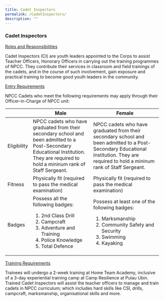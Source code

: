 ```yaml
---
title: Cadet Inspectors
permalink: /CadetInspectors/
description: ""
---
```

### Cadet Inspectors

<u>Roles and Responsibilities</u>

Cadet Inspectors (CI) are youth leaders appointed to the Corps to assist Teacher Officers, Honorary Officers in carrying out the training programmes of NPCC. They contribute their services in classroom and field trainings of the cadets, and in the course of such involvement, gain exposure and practical training to become good youth leaders in the community.

<u>Entry Requirements</u>

        
NPCC Cadets who meet the following requirements may apply through their Officer-in-Charge of NPCC unit:



|  | Male | Female |
| -------- | -------- | -------- |
| Eligibility     | NPCC cadets who have graduated from their secondary school and been admitted to a Post-Secondary Educational Institution. They are required to hold a mininum rank of Staff Sergeant.     | NPCC cadets who have graduated from their secondary school and been admitted to a Post-Secondary Educational Institution. They are required to hold a mininum rank of Staff Sergeant.     |
| Fitness     | Physically fit (required to pass the medical examination)     | Physically fit (required to pass the medical examination)     |
| Badges     | Possess all the following badges: <ol> <li>2nd Class Drill</li> <li>Campcraft</li><li>Adventure and Training</li><li>Police Knowledge</li><li>Total Defence</li></ol>| Possess at least one of the following badges: <ol> <li>Marksmanship</li> <li>Community Safety and Security</li> <li>Swimming</li> <li>Kayaking</li></ol>    |

<u>Training Requirements</u>

        
Trainees will undergo a 2-week training at Home Team Academy, inclusive of a 3-day experiential training camp at Camp Resilience at Pulau Ubin. Trained Cadet Inspectors will assist the teacher officers to manage and train cadets in NPCC curriculum; which includes hard skills like CSI, drills, campcraft, marksmanship, organisational skills and more.